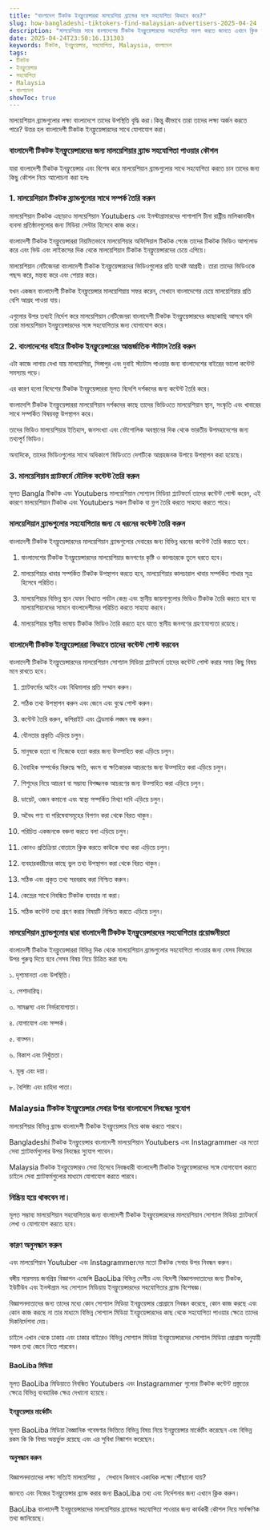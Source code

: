 ```yaml
---
title: "বাংলাদেশ টিকটক ইনফ্লুয়েন্সাররা মালয়েশিয়া ব্র্যান্ডের সঙ্গে সহযোগিতা কিভাবে করে?"
slug: how-bangladeshi-tiktokers-find-malaysian-advertisers-2025-04-24
description: "মালয়েশিয়ার সাথে বাংলাদেশের টিকটক ইনফ্লুয়েন্সারদের সহযোগিতা সফল করতে জানতে এখানে ক্লিক করুন।"
date: 2025-04-24T23:50:16.131303
keywords: টিকটক, ইনফ্লুয়েন্সার, সহযোগিতা, Malaysia, বাংলাদেশ
tags:
- টিকটক
- ইনফ্লুয়েন্সার
- সহযোগিতা
- Malaysia
- বাংলাদেশ
showToc: true
---
```


মালয়েশিয়ান ব্র্যান্ডগুলোর লক্ষ্য বাংলাদেশে তাদের উপস্থিতি বৃদ্ধি করা।কিন্তু কীভাবে তারা তাদের লক্ষ্য অর্জন করতে পারে? উত্তর হল বাংলাদেশী টিকটক ইনফ্লুয়েন্সারদের সাথে যোগাযোগ করা।


### বাংলাদেশী টিকটক ইনফ্লুয়েন্সারদের জন্য মালয়েশিয়ার ব্র্যান্ড সহযোগিতা পাওয়ার কৌশল
যারা বাংলাদেশী টিকটক ইনফ্লুয়েন্সার এবং বিশেষ করে মালয়েশিয়ান ব্র্যান্ডগুলোর সাথে সহযোগিতা করতে চান তাদের জন্য কিছু কৌশল নিচে আলোচনা করা হলঃ

### 1. মালয়েশিয়ান টিকটক ব্র্যান্ডগুলোর সাথে সম্পর্ক তৈরি করুন
মালয়েশিয়ান টিকটক এছাড়াও মালয়েশিয়ান Youtubers এবং ইনস্টাগ্রামারদের পাশাপাশি চীনা রাষ্ট্রীয় মালিকানাধীন ব্যবসা প্রতিষ্ঠানগুলোর জন্য মিডিয়া সেন্টার হিসেবে কাজ করে।

বাংলাদেশী টিকটক ইনফ্লুয়েন্সাররা নিয়মিতভাবে মালয়েশিয়ার অফিসিয়াল টিকটক পেজে তাদের টিকটক ভিডিও আপলোড করে এবং ভিউ এবং লাইকসের দিক থেকে মালয়েশিয়ান টিকটক ইনফ্লুয়েন্সারদের চেয়ে এগিয়ে।


মালয়েশিয়ান নেটিজেনরা বাংলাদেশী টিকটক ইনফ্লুয়েন্সারদের ভিডিওগুলোর প্রতি যথেষ্ট আগ্রহী। তারা তাদের ভিডিওকে পছন্দ করে, মন্তব্য করে এবং শেয়ার করে।

যখন একজন বাংলাদেশী টিকটক ইনফ্লুয়েন্সার মালয়েশিয়ায় সফর করেন, সেখানে বাংলাদেশের চেয়ে মালয়েশিয়ার প্রতি বেশি আগ্রহ পাওয়া যায়।

এগুলোর উপর তথ্যই নির্দেশ করে মালয়েশিয়ান নেটিজেনরা বাংলাদেশী টিকটক ইনফ্লুয়েন্সারদের কাছাকাছি আসবে যদি তারা মালয়েশিয়ান ইনফ্লুয়েন্সারদের সঙ্গে সহযোগিতার জন্য যোগাযোগ করে।

### 2. বাংলাদেশের বাইরে টিকটক ইনফ্লুয়েন্সারের আন্তর্জাতিক স্টাটাস তৈরি করুন
এটা কাজে লাগায় দেখা যায় মালয়েশিয়া, সিঙ্গাপুর এবং দুবাই স্ট্যাটাস পাওয়ার জন্য বাংলাদেশের বাইরের ভালো কন্টেন্ট সমস্যায় পড়ে।

এর কারণ হলো বিদেশের টিকটক ইনফ্লুয়েন্সাররা মূলত বিদেশি দর্শকদের জন্য কন্টেন্ট তৈরি করে।

বাংলাদেশি টিকটক ইনফ্লুয়েন্সাররা মালয়েশিয়ান দর্শকদের কাছে তাদের ভিডিওতে মালয়েশিয়ান স্থান, সংস্কৃতি এবং খাবারের সাথে সম্পর্কিত বিষয়বস্তু উপস্থাপন করে।

তাদের ভিডিও মালয়েশিয়ার ইতিহাস, জনসংখ্যা এবং ভৌগোলিক অবস্থানের দিক থেকে ভারতীয় উপমহাদেশের জন্য তথ্যপূর্ণ ভিডিও।

অন্যদিকে, তাদের ভিডিওগুলোর সাথে অধিকাংশ ভিডিওতে দেশটিকে আগ্রহজনক উপায়ে উপস্থাপন করা হয়েছে।

### 3. মালয়েশিয়ান প্ল্যাটফর্মে মৌলিক কন্টেন্ট তৈরি করুন
মূলত Bangla টিকটক এবং Youtubers মালয়েশিয়ান সোশ্যাল মিডিয়া প্ল্যাটফর্মে তাদের কন্টেন্ট পোস্ট করেন, এই কারণে মালয়েশিয়ান টিকটক এবং Youtubers সকল টিকটক বা ভ্লগ তৈরি করতে সাহায্য করতে পারে।

### মালয়েশিয়ান ব্র্যান্ডগুলোর সহযোগিতার জন্য যে ধরনের কন্টেন্ট তৈরি করুন
বাংলাদেশী টিকটক ইনফ্লুয়েন্সারদের মালয়েশিয়ান ব্র্যান্ডগুলোর দেবারের জন্য বিভিন্ন ধরনের কন্টেন্ট তৈরি করতে হবে।

1. বাংলাদেশের টিকটক ইনফ্লুয়েন্সারদের মালয়েশিয়ার জনগণের কৃষ্টি ও কালচারকে তুলে ধরতে হবে।

2. মালয়েশিয়ার খাবার সম্পর্কিত টিকটক উপস্থাপন করতে হবে, মালয়েশিয়ার কালচারাল খাবার সম্পর্কিত শাখার সূত্র হিসেবে পরিচিত।

3. মালয়েশিয়ার বিভিন্ন স্থান যেমন বিখ্যাত পর্যটন কেন্দ্র এবং স্থানীয় জায়গাগুলোর ভিডিও টিকটক তৈরি করতে হবে যা মালয়েশিয়ানদের সামনে বাংলাদেশীদের পরিচিত করতে সাহায্য করবে।

4. মালয়েশিয়ার স্থানীয় ভাষায় টিকটক ভিডিও তৈরি করতে হবে যাতে স্থানীয় জনগণের গ্রহণযোগ্যতা রয়েছে।

### বাংলাদেশী টিকটক ইনফ্লুয়েন্সাররা কিভাবে তাদের কন্টেন্ট পোস্ট করবেন
বাংলাদেশী টিকটক ইনফ্লুয়েন্সারদের মালয়েশিয়ান সোশ্যাল মিডিয়া প্ল্যাটফর্মে তাদের কন্টেন্ট পোস্ট করার সময় কিছু বিষয় মনে রাখতে হবে।

1. প্ল্যাটফর্মের আইন এবং বিধিমালার প্রতি সম্মান করুন।

2. সঠিক তথ্য উপস্থাপন করুন এবং জেনে এবং বুঝে পোস্ট করুন।

3. কন্টেন্ট তৈরি করুন, কপিরাইট এবং ট্রেডমার্ক লঙ্ঘন বন্ধ করুন।

4. যৌনতার প্রকৃতি এড়িয়ে চলুন।

5. মানুষকে হত্যা বা নিজেকে হত্যা করার জন্য উত্সাহিত করা এড়িয়ে চলুন।

6. বৈবাহিক সম্পর্কের বিরুদ্ধে ক্ষতি, ধ্বংস বা ক্ষতিকারক আচরণের জন্য উত্সাহিত করা এড়িয়ে চলুন।

7. শিশুদের নিয়ে আচরণ বা সম্ভাব্য বিপজ্জনক আচরণের জন্য উত্সাহিত করা এড়িয়ে চলুন।

8. ডায়েট, ওজন কমানো এবং স্বাস্থ্য সম্পর্কিত মিথ্যা দাবি এড়িয়ে চলুন।

9. অবৈধ পণ্য বা পরিষেবাসমূহের বিপণন করা থেকে বিরত থাকুন।

10. পরিচিত একজনকে বঞ্চনা করতে বলা এড়িয়ে চলুন।

11. কোনও প্রতিক্রিয়া বোতামে ক্লিক করতে কাউকে বাধ্য করা এড়িয়ে চলুন।

12. ব্যবহারকারীদের কাছে ভুল তথ্য উপস্থাপন করা থেকে বিরত থাকুন।

13. সঠিক এবং প্রকৃত তথ্য সরবরাহ করা নিশ্চিত করুন।

14.  কেন্দ্রের সাথে নিবন্ধিত টিকটক ব্যবহার না করা।

15. সঠিক কন্টেন্ট তথ্য গ্রহণ করার বিষয়টি নিশ্চিত করতে এড়িয়ে চলুন।


### মালয়েশিয়ান ব্র্যান্ডগুলোর দ্বারা বাংলাদেশী টিকটক ইনফ্লুয়েন্সারদের সহযোগিতার প্রয়োজনীয়তা
বাংলাদেশী টিকটক ইনফ্লুয়েন্সাররা বিভিন্ন দিক থেকে মালয়েশিয়ান ব্র্যান্ডগুলোর সহযোগিতা পাওয়ার জন্য যেসব বিষয়ের উপর গুরুত্ব দিতে হবে সেসব বিষয় নিচে চিত্রিত করা হলঃ

১. দৃশ্যমানতা এবং উপস্থিতি।

২. পেশাদারিত্ব।

৩. সামঞ্জস্য এবং নির্ভরযোগ্যতা।

৪. যোগাযোগ এবং সম্পর্ক।

৫. বাত্পন।

৬. বিকাশ এবং নিখুঁততা।

৭. মূল্য এবং দয়া।

৮. বৈশিষ্ট্য এবং চাহিদা পাতা।

### Malaysia টিকটক ইনফ্লুয়েন্সার সেবার উপর বাংলাদেশে নিবন্ধের সুযোগ
মালয়েশিয়ার বিভিন্ন ব্র্যান্ড বাংলাদেশী টিকটক ইনফ্লুয়েন্সার নিয়ে কাজ করতে পারবে।


Bangladeshi টিকটক ইনফ্লুয়েন্সার বাংলাদেশী মালয়েশিয়ান Youtubers এবং Instagrammer এর মতো সেবা প্ল্যাটফর্মগুলোর উপর নিবন্ধের সুযোগ পাবেন।

Malaysia টিকটক ইনফ্লুয়েন্সারও সেবা হিসেবে নিবন্ধধারী বাংলাদেশী টিকটক ইনফ্লুয়েন্সারদের সঙ্গে যোগাযোগ করতে চাইলে সেবা প্ল্যাটফর্মগুলোর মাধ্যমে যোগাযোগ করতে পারবে।

### নিষ্ক্রিয় হয়ে থাকবেন না।
মূলত সম্ভাব্য মালয়েশিয়ান সহযোগিতার জন্য বাংলাদেশী টিকটক ইনফ্লুয়েন্সারদের মালয়েশিয়ান সোশ্যাল মিডিয়া প্ল্যাটফর্মে লেখা ও যোগাযোগ করতে হবে।


### কারণ অনুসন্ধান করুন
এবং মালয়েশিয়ান Youtuber এবং Instagrammerদের মতো টিকটক সেবার উপর নিবন্ধন করুন।

বঙ্গীয় সারসময় জনপ্রিয় বিজ্ঞাপন এজেন্সি BaoLiba বিভিন্ন দেশীয় এবং বিদেশী বিজ্ঞাপনদাতাদের জন্য টিকটক, ইউটিউব এবং ইনস্টগ্রাম সহ সোশ্যাল মিডিয়ায় ইনফ্লুয়েন্সারদের সহযোগিতার ব্র্যান্ড বিশেষজ্ঞ।

বিজ্ঞাপনদাতাদের জন্য তাদের মধ্যে কোন সোশ্যাল মিডিয়া ইনফ্লুয়েন্সার প্রোগ্রামে নিবন্ধন করেছে, কোন কাজ করছে এবং কোন কাজ করছে না তার মাধ্যমে বিভিন্ন সোশ্যাল মিডিয়া ইনফ্লুয়েন্সারদের কাছ থেকে সহযোগিতা পাওয়ার ক্ষেত্রে তাদের দিকনির্দেশনা দেয়।


চাইলে এখান থেকে ঢাকায় এবং ঢাকার বাইরেও বিভিন্ন সোশ্যাল মিডিয়া ইনফ্লুয়েন্সারদের সোশ্যাল মিডিয়া প্রোগ্রাম অনুযায়ী সকল তথ্য জেনে নিতে পারবেন।


#### BaoLiba মিডিয়া
মূলত BaoLiba মিডিয়াতে নিবন্ধিত Youtubers এবং Instagrammer গুলোর টিকটক কন্টেন্ট প্রস্তুতের ক্ষেত্রে বিভিন্ন ব্যবহারিক ক্ষেত্র দেখানো হয়েছে।


#### ইনফ্লুয়েন্সার মার্কেটিং
মূলত BaoLiba মিডিয়া বৈজ্ঞানিক গবেষণার ভিত্তিতে বিভিন্ন বিষয় নিয়ে ইনফ্লুয়েন্সার মার্কেটিং করেছেন এবং বিভিন্ন রকম কি কি বিষয় অন্তর্ভুক্ত রয়েছে এবং এর সুবিধা নিষ্কাশন করেছেন।


#### অনুসন্ধান করুন
বিজ্ঞাপনদাতাদের লক্ষ্য সত্যিই মালয়েশিয়া ， সেখানে কিভাবে একাধিক লক্ষ্যে পৌঁছানো যায়? 

জানতে এবং নিজের ইনফ্লুয়েন্সার ব্র্যান্ড করার জন্য BaoLiba তথ্য এবং নির্দেশনার জন্য এখানে ক্লিক করুন।

BaoLiba বাংলাদেশী ইনফ্লুয়েন্সারদের মালয়েশিয়ার ব্র্যান্ডের সহযোগিতা পাওয়ার জন্য কার্যকরী কৌশল নিয়ে সার্বক্ষণিক তথ্য জানিয়েছে।